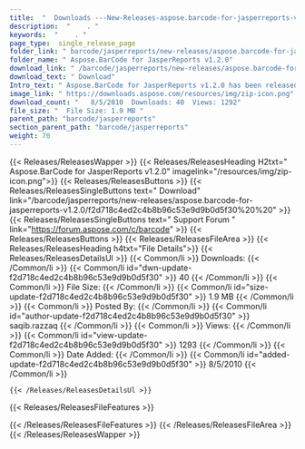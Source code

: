 ```yaml
---
title:  "  Downloads ---New-Releases-aspose.barcode-for-jasperreports-v1.2.0 . " 
description:  "    . " 
keywords:  "    . " 
page_type:  single_release_page
folder_link: " barcode/jasperreports/new-releases/aspose.barcode-for-jasperreports-v1.2.0/"
folder_name: " Aspose.BarCode for JasperReports v1.2.0"
download_link: " /barcode/jasperreports/new-releases/aspose.barcode-for-jasperreports-v1.2.0/f2d718c4ed2c4b8b96c53e9d9b0d5f30"
download_text: " Download"
Intro_text: " Aspose.BarCode for JasperReports v1.2.0 has been released.New Features:15994 - S..."
image_link: " https://downloads.aspose.com/resources/img/zip-icon.png"
download_count: "   8/5/2010  Downloads: 40  Views: 1292"
file_size: "  File Size: 1.9 MB "
parent_path: "barcode/jasperreports"
section_parent_path: "barcode/jasperreports"
weight: 70 
---
```


{{< Releases/ReleasesWapper >}}
  {{< Releases/ReleasesHeading H2txt=" Aspose.BarCode for JasperReports v1.2.0" imagelink="/resources/img/zip-icon.png">}}
  {{< Releases/ReleasesButtons >}}
    {{< Releases/ReleasesSingleButtons text=" Download" link="/barcode/jasperreports/new-releases/aspose.barcode-for-jasperreports-v1.2.0/f2d718c4ed2c4b8b96c53e9d9b0d5f30%20%20" >}}
    {{< Releases/ReleasesSingleButtons text=" Support Forum " link="https://forum.aspose.com/c/barcode" >}}
  {{< Releases/ReleasesButtons >}}
  {{< Releases/ReleasesFileArea >}}
    {{< Releases/ReleasesHeading h4txt="File Details">}}
    {{< Releases/ReleasesDetailsUl >}}
            {{< Common/li  >}} Downloads: {{< /Common/li >}} 
      {{< Common/li id="dwn-update-f2d718c4ed2c4b8b96c53e9d9b0d5f30" >}} 40 {{< /Common/li >}} 
      {{< Common/li  >}} File Size: {{< /Common/li >}} 
      {{< Common/li id="size-update-f2d718c4ed2c4b8b96c53e9d9b0d5f30" >}} 1.9 MB {{< /Common/li >}} 
      {{< Common/li  >}} Posted By: {{< /Common/li >}} 
      {{< Common/li id="author-update-f2d718c4ed2c4b8b96c53e9d9b0d5f30" >}} saqib.razzaq {{< /Common/li >}} 
      {{< Common/li  >}} Views: {{< /Common/li >}} 
      {{< Common/li id="view-update-f2d718c4ed2c4b8b96c53e9d9b0d5f30" >}} 1293 {{< /Common/li >}} 
      {{< Common/li  >}} Date Added: {{< /Common/li >}} 
      {{< Common/li id="added-update-f2d718c4ed2c4b8b96c53e9d9b0d5f30" >}} 8/5/2010 {{< /Common/li >}} 

    {{< /Releases/ReleasesDetailsUl >}}

  {{< Releases/ReleasesFileFeatures >}}
      
  {{< /Releases/ReleasesFileFeatures >}}
 {{< /Releases/ReleasesFileArea >}}
{{< /Releases/ReleasesWapper >}}


